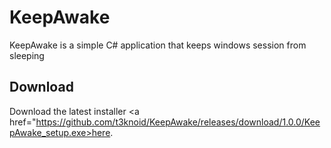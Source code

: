 # KeepAwake
KeepAwake is a simple C# application that keeps windows session from sleeping

## Download
Download the latest installer <a href="https://github.com/t3knoid/KeepAwake/releases/download/1.0.0/KeepAwake_setup.exe>here</a>.


